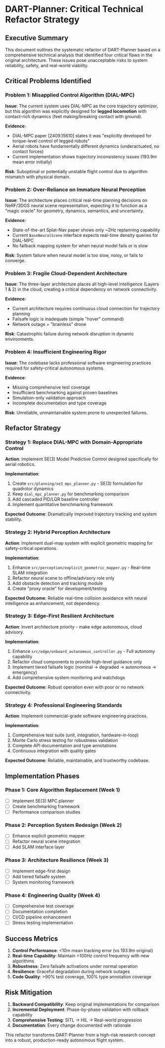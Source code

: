 # DART-Planner: Critical Technical Refactor Strategy

## Executive Summary

This document outlines the systematic refactor of DART-Planner based on a comprehensive technical analysis that identified four critical flaws in the original architecture. These issues pose unacceptable risks to system reliability, safety, and real-world viability.

## Critical Problems Identified

### Problem 1: Misapplied Control Algorithm (DIAL-MPC)

**Issue**: The current system uses DIAL-MPC as the core trajectory optimizer, but this algorithm was explicitly designed for **legged locomotion** with contact-rich dynamics (feet making/breaking contact with ground). 

**Evidence**: 
- DIAL-MPC paper [2409.15610] states it was "explicitly developed for torque-level control of legged robots"
- Aerial robots have fundamentally different dynamics (underactuated, no contact forces)
- Current implementation shows trajectory inconsistency issues (193.9m mean error initially)

**Risk**: Suboptimal or potentially unstable flight control due to algorithm mismatch with physical domain.

### Problem 2: Over-Reliance on Immature Neural Perception

**Issue**: The architecture places critical real-time planning decisions on NeRF/3DGS neural scene representation, expecting it to function as a "magic oracle" for geometry, dynamics, semantics, and uncertainty.

**Evidence**:
- State-of-the-art Splat-Nav paper shows only ~2Hz replanning capability
- Current `BaseNeuralScene` interface expects real-time density queries for DIAL-MPC
- No fallback mapping system for when neural model fails or is slow

**Risk**: System failure when neural model is too slow, noisy, or fails to converge.

### Problem 3: Fragile Cloud-Dependent Architecture  

**Issue**: The three-layer architecture places all high-level intelligence (Layers 1 & 2) in the cloud, creating a critical dependency on network connectivity.

**Evidence**:
- Current architecture requires continuous cloud connection for trajectory planning
- Failsafe logic is inadequate (simple "hover" command)
- Network outage = "brainless" drone

**Risk**: Catastrophic failure during network disruption in dynamic environments.

### Problem 4: Insufficient Engineering Rigor

**Issue**: The codebase lacks professional software engineering practices required for safety-critical autonomous systems.

**Evidence**:
- Missing comprehensive test coverage
- Insufficient benchmarking against proven baselines
- Simulation-only validation approach
- Incomplete documentation and type coverage

**Risk**: Unreliable, unmaintainable system prone to unexpected failures.

## Refactor Strategy

### Strategy 1: Replace DIAL-MPC with Domain-Appropriate Control

**Action**: Implement SE(3) Model Predictive Control designed specifically for aerial robotics.

**Implementation**:
1. Create `src/planning/se3_mpc_planner.py` - SE(3) formulation for quadrotor dynamics
2. Keep `dial_mpc_planner.py` for benchmarking comparison
3. Add cascaded PID/LQR baseline controller
4. Implement quantitative benchmarking framework

**Expected Outcome**: Dramatically improved trajectory tracking and system stability.

### Strategy 2: Hybrid Perception Architecture

**Action**: Implement dual-map system with explicit geometric mapping for safety-critical operations.

**Implementation**:
1. Enhance `src/perception/explicit_geometric_mapper.py` - Real-time SLAM integration
2. Refactor neural scene to offline/advisory role only
3. Add obstacle detection and tracking module
4. Create "proxy oracle" for development/testing

**Expected Outcome**: Reliable real-time collision avoidance with neural intelligence as enhancement, not dependency.

### Strategy 3: Edge-First Resilient Architecture

**Action**: Invert architecture priority - make edge autonomous, cloud advisory.

**Implementation**:
1. Enhance `src/edge/onboard_autonomous_controller.py` - Full autonomy capability
2. Refactor cloud components to provide high-level guidance only
3. Implement tiered failsafe logic (nominal → degraded → autonomous → emergency)
4. Add comprehensive system monitoring and watchdogs

**Expected Outcome**: Robust operation even with poor or no network connectivity.

### Strategy 4: Professional Engineering Standards

**Action**: Implement commercial-grade software engineering practices.

**Implementation**:
1. Comprehensive test suite (unit, integration, hardware-in-loop)
2. Monte Carlo stress testing for robustness validation
3. Complete API documentation and type annotations
4. Continuous integration with quality gates

**Expected Outcome**: Reliable, maintainable, and trustworthy codebase.

## Implementation Phases

### Phase 1: Core Algorithm Replacement (Week 1)
- [ ] Implement SE(3) MPC planner
- [ ] Create benchmarking framework
- [ ] Performance comparison studies

### Phase 2: Perception System Redesign (Week 2)  
- [ ] Enhance explicit geometric mapper
- [ ] Refactor neural scene integration
- [ ] Add SLAM interface layer

### Phase 3: Architecture Resilience (Week 3)
- [ ] Implement edge-first design
- [ ] Add tiered failsafe system
- [ ] System monitoring framework

### Phase 4: Engineering Quality (Week 4)
- [ ] Comprehensive test coverage
- [ ] Documentation completion
- [ ] CI/CD pipeline enhancement
- [ ] Stress testing implementation

## Success Metrics

1. **Control Performance**: <10m mean tracking error (vs 193.9m original)
2. **Real-time Capability**: Maintain >100Hz control frequency with new algorithms
3. **Robustness**: Zero failsafe activations under normal operation
4. **Resilience**: Graceful degradation during network outages
5. **Code Quality**: >90% test coverage, 100% type annotation coverage

## Risk Mitigation

1. **Backward Compatibility**: Keep original implementations for comparison
2. **Incremental Deployment**: Phase-by-phase validation with rollback capability
3. **Comprehensive Testing**: SITL → HIL → Real-world progression
4. **Documentation**: Every change documented with rationale

This refactor transforms DART-Planner from a high-risk research concept into a robust, production-ready autonomous flight system. 